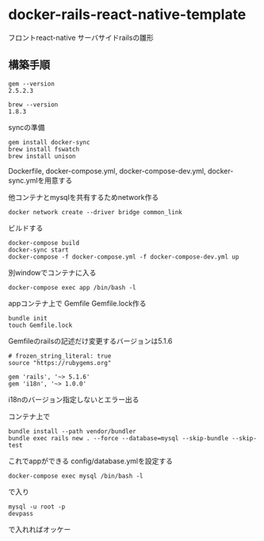 # docker-rails-react-native-template
フロントreact-native サーバサイドrailsの雛形

## 構築手順
```
gem --version
2.5.2.3

brew --version
1.8.3
```
syncの準備
```
gem install docker-sync
brew install fswatch
brew install unison
```

Dockerfile, docker-compose.yml, docker-compose-dev.yml, docker-sync.ymlを用意する

他コンテナとmysqlを共有するためnetwork作る
```
docker network create --driver bridge common_link
```
ビルドする
```
docker-compose build
docker-sync start
docker-compose -f docker-compose.yml -f docker-compose-dev.yml up
```
別windowでコンテナに入る
```
docker-compose exec app /bin/bash -l
```
appコンテナ上で
Gemfile Gemfile.lock作る
```
bundle init
touch Gemfile.lock
```

Gemfileのrailsの記述だけ変更するバージョンは5.1.6
```
# frozen_string_literal: true
source "https://rubygems.org"

gem 'rails', '~> 5.1.6'
gem 'i18n', '~> 1.0.0'
```
i18nのバージョン指定しないとエラー出る

コンテナ上で
```
bundle install --path vendor/bundler
bundle exec rails new . --force --database=mysql --skip-bundle --skip-test
```
これでappができる
config/database.ymlを設定する

```
docker-compose exec mysql /bin/bash -l
```
で入り
```
mysql -u root -p 
devpass
```
で入れればオッケー
